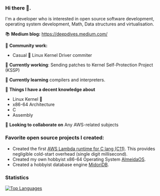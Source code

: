 ### Hi there 👋. 

I'm a developer who is interested in open source software development, operating system development, Math, Data structures and virtualisation.

📚 **Medium blog:** https://deepdives.medium.com/

🤝 **Community work:** 
* Casual 🐧 Linux Kernel Driver commiter

🔭 **Currently working**: Sending patches to Kernel Self-Protection Project (KSSP)

🌱 **Currently learning** compilers and interpreters.

🌱 **Things I have a decent knowledge about**
* Linux Kernel 🐧
* x86-64 Architecture
* C
* Assembly

👯 **Looking to collaborate on** Any AWS-related subjects


### Favorite open source projects I created:

* Created the first [AWS Lambda runtime for C lang (C11)](https://github.com/PauloMigAlmeida/aws-lambda-c-runtime). This provides negligible cold-start overhead (single digit millisecond).
* Created my own hobbyist x86-64 Operating System [AlmeidaOS](https://github.com/PauloMigAlmeida/AlmeidaOS).
* Created a hobbyist database engine [MidoriDB](https://github.com/PauloMigAlmeida/MidoriDB).


### Statistics
[![Top Languages](https://github-readme-stats.vercel.app/api/top-langs/?username=PauloMigAlmeida&layout=compact)](https://github.com/PauloMigAlmeida)

